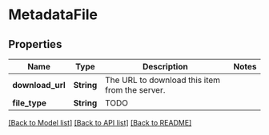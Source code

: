 # MetadataFile

## Properties

Name | Type | Description | Notes
------------ | ------------- | ------------- | -------------
**download_url** | **String** | The URL to download this item from the server. | 
**file_type** | **String** | TODO | 

[[Back to Model list]](../README.md#documentation-for-models) [[Back to API list]](../README.md#documentation-for-api-endpoints) [[Back to README]](../README.md)


